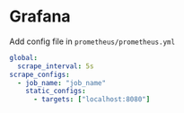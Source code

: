 # Grafana

Add config file in `prometheus/prometheus.yml`

```yml
global:
  scrape_interval: 5s
scrape_configs:
  - job_name: "job_name"
    static_configs:
      - targets: ["localhost:8080"]
```
